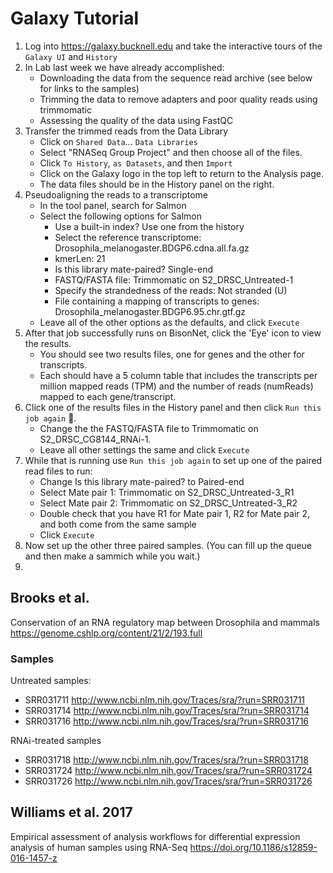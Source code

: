 # Galaxy Tutorial

1. Log into https://galaxy.bucknell.edu and take the interactive tours of the `Galaxy UI` and `History`
2. In Lab last week we have already accomplished:
   - Downloading the data from the sequence read archive (see below for links to the samples)
   - Trimming the data to remove adapters and poor quality reads using trimmomatic
   - Assessing the quality of the data using FastQC
3. Transfer the trimmed reads from the Data Library
   - Click on `Shared Data`... `Data Libraries`
   - Select "RNASeq Group Project" and then choose all of the files.
   - Click `To History`, `as Datasets`, and then `Import`
   - Click on the Galaxy logo in the top left to return to the Analysis page.
   - The data files should be in the History panel on the right.
4. Pseudoaligning the reads to a transcriptome
   - In the tool panel, search for Salmon
   - Select the following options for Salmon
     - Use a built-in index? Use one from the history
     - Select the reference transcriptome: Drosophila_melanogaster.BDGP6.cdna.all.fa.gz
     - kmerLen: 21
     - Is this library mate-paired? Single-end
     - FASTQ/FASTA file: Trimmomatic on S2_DRSC_Untreated-1
     - Specify the strandedness of the reads: Not stranded (U)
     - File containing a mapping of transcripts to genes: Drosophila_melanogaster.BDGP6.95.chr.gtf.gz
   - Leave all of the other options as the defaults, and click `Execute`
5. After that job successfully runs on BisonNet, click the 'Eye' icon to view the results.
   - You should see two results files, one for genes and the other for transcripts.
   - Each should have a 5 column table that includes the transcripts per million mapped reads (TPM) and the number of reads (numReads) mapped to each gene/transcript.
6. Click one of the results files in the History panel and then click `Run this job again` :arrows_counterclockwise:.
   - Change the the FASTQ/FASTA file to Trimmomatic on S2_DRSC_CG8144_RNAi-1.
   - Leave all other settings the same and click `Execute`
7. While that is running use `Run this job again` to set up one of the paired read files to run:
   - Change Is this library mate-paired? to Paired-end
   - Select Mate pair 1: Trimmomatic on S2_DRSC_Untreated-3_R1
   - Select Mate pair 2: Trimmomatic on S2_DRSC_Untreated-3_R2
   - Double check that you have R1 for Mate pair 1, R2 for Mate pair 2, and both come from the same sample
   - Click `Execute`
8. Now set up the other three paired samples. (You can fill up the queue and then make a sammich while you wait.)
9. 


## Brooks et al. 
Conservation of an RNA regulatory map between Drosophila and mammals
https://genome.cshlp.org/content/21/2/193.full

### Samples
Untreated samples: 

- SRR031711 http://www.ncbi.nlm.nih.gov/Traces/sra/?run=SRR031711
- SRR031714 http://www.ncbi.nlm.nih.gov/Traces/sra/?run=SRR031714
- SRR031716 http://www.ncbi.nlm.nih.gov/Traces/sra/?run=SRR031716

RNAi-treated samples

+ SRR031718 http://www.ncbi.nlm.nih.gov/Traces/sra/?run=SRR031718
+ SRR031724 http://www.ncbi.nlm.nih.gov/Traces/sra/?run=SRR031724
+ SRR031726 http://www.ncbi.nlm.nih.gov/Traces/sra/?run=SRR031726

## Williams et al. 2017
Empirical assessment of analysis workflows for differential expression analysis of human samples using RNA-Seq
https://doi.org/10.1186/s12859-016-1457-z